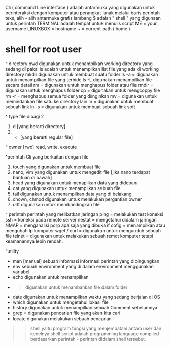 Cli ( command Line interface ) adalah antarmuka yang digunakan untuk berinteraksi dengan komputer atau perangkat lunak melalui baris perintah teks, alih - alih antarmuka grafis 
lambang $ adalah " shell " yang digunaan untuk perintah 
TERMINAL adalah tempat untuk menulis script
ME = your username 
LINUXBOX = hostname 
~ = current path ( home )
# shell for root user 

^ directory 
pwd digunakan untuk menampilkan working directory yang sedang di pakai 
ls adalah untuk menampilkan list file yang ada di working directory
mkdir digunakan untuk membuat suatu folder 
ls -a = digunakan untuk menampilkan file yang terhide 
ls -L digunakan menampilkan file secara detail
rm = digunakan untuk menghapus folder atau file 
rmdir =  digunakan untuk menghapus folder 
cp = digunakan untuk mengcoppy file 
rm -r = menghapus semua folder yang diinginkan 
mv = digunakan untuk memindahkan file satu ke directory lain 
ln = digunakan untuk membuat sebuah link 
ln -s = digunakan untuk membuat sebuah link soft 

^ type file dibagi 2 
1. d [yang berarti directory]
2. - [yang berarti regular file]

^ owner [rwx] read, write, execute

^perintah Cli yang berkaitan dengan file 
1. touch yang digunakan untuk membuat file 
2. nano, vim yang digunakan untuk mengedit file [jika nano terdapat bantuan di bawah] 
3. head yang digunakan untuk menapilkan data yang didepan 
4. cat yang digunakan untuk menampilkan sebuah file 
5. tail digunakan untuk menampilkan data yang di belakang 
6. chown, chmod digunakan untuk melakukan pergantian owner 
7. diff digunakan untuk membandingkan file.

^ perintah perintah yang melibatkan jaringan 
ping = melakukan test koneksi 
ssh = koneksi pada remote server
nestat = mengetahui didalam jaringan 
NMAP = menganalisi porp apa saja yang dibuka 
if cofig = menampilkan atau mengubah Ip komputer 
wget / curl = digunakan untuk mengunduh sebuah file 
telnet = digunakan untuk melakukan sebuah remot komputer tetapi keamanannya lebih rendah.

^utility
* man [manual] sebuah informasi informasi perintah yang dibingungkan 
* env sebuah environment yang di dalam environment menggunakan variabel 
* echo digunakan untuk menampilkan 
* > digunakan untuk menambahkan file dalam  folder 
* date digunakan untuk menampilkan waktu yang sedang berjalan di OS 
* which digunakan untuk mengetahui lokasi file 
* history digunakan untuk menampilkan sebuah Comment sebelumnya 
* grep = digunakan pencarian file yang akan kita cari 
* locate digunakan melakukan sebuah pencarian 

>> shell yaitu program fungsi yang menjembatani antara user dan kenelnya 
>> shell script adalah programming language compiled berdasarkan perintah - perintah didalam shell tersebut.
